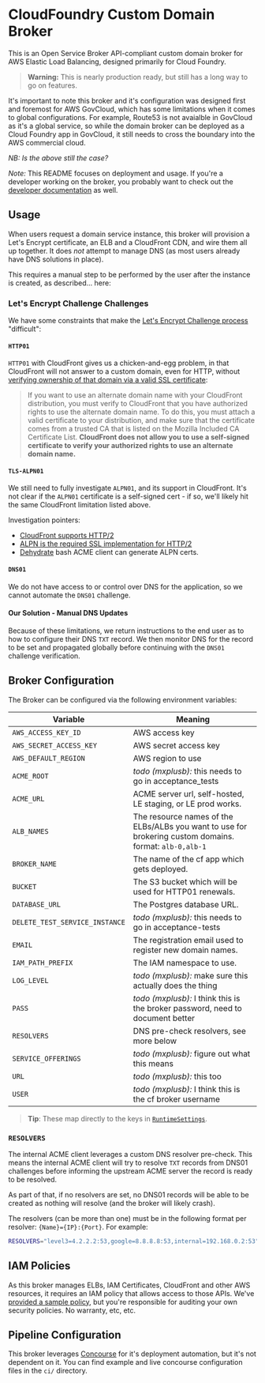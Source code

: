 # CloudFoundry Custom Domain Broker

This is an Open Service Broker API-compliant custom domain broker for AWS
Elastic Load Balancing, designed primarily for Cloud Foundry.

> **Warning:** This is nearly production ready, but still has a long way to go
> on features.

It's important to note this broker and it's configuration was designed first
and foremost for AWS GovCloud, which has some limitations when it comes to
global configurations. For example, Route53 is not avaialble in GovCloud as
it's a global service, so while the domain broker can be deployed as a Cloud
Foundry app in GovCloud, it still needs to cross the boundary into the AWS
commercial cloud.

_NB: Is the above still the case?_

*Note:* This README focuses on deployment and usage.  If you're a developer
working on the broker, you probably want to check out the [developer
documentation](/doc/development.md) as well.

## Usage

When users request a domain service instance, this broker will provision a
Let's Encrypt certificate, an ELB and a CloudFront CDN, and wire them all up
together.  It does _not_ attempt to manage DNS (as most users already have DNS
solutions in place).

This requires a manual step to be performed by the user after the instance is
created, as described...  here:

### Let's Encrypt Challenge Challenges

We have some constraints that make the [Let's Encrypt Challenge
process](https://letsencrypt.org/docs/challenge-types/) "difficult":

#### `HTTP01`

`HTTP01` with CloudFront gives us a chicken-and-egg problem, in that CloudFront
will not answer to a custom domain, even for HTTP, without [verifying ownership
of that domain via a valid SSL
certificate](https://docs.aws.amazon.com/AmazonCloudFront/latest/DeveloperGuide/cnames-and-https-requirements.html#https-requirements-certificate-issuer):

> If you want to use an alternate domain name with your CloudFront
> distribution, you must verify to CloudFront that you have authorized rights
> to use the alternate domain name. To do this, you must attach a valid
> certificate to your distribution, and make sure that the certificate comes
> from a trusted CA that is listed on the Mozilla Included CA Certificate List.
> **CloudFront does not allow you to use a self-signed certificate to verify your
> authorized rights to use an alternate domain name.**

#### `TLS-ALPN01`

We still need to fully investigate `ALPN01`, and its support in CloudFront.
It's not clear if the `ALPN01` certificate is a self-signed cert - if so, we'll
likely hit the same CloudFront limitation listed above.

Investigation pointers:

* [CloudFront supports HTTP/2](https://aws.amazon.com/about-aws/whats-new/2016/09/amazon-cloudfront-now-supports-http2/)
* [ALPN is the required SSL implementation for HTTP/2](https://en.wikipedia.org/wiki/Application-Layer_Protocol_Negotiation)
* [Dehydrate](https://github.com/lukas2511/dehydrated/blob/master/docs/tls-alpn.md) bash ACME client can generate ALPN certs.

#### `DNS01`

We do not have access to or control over DNS for the application, so we cannot
automate the `DNS01` challenge.

#### Our Solution - Manual DNS Updates

Because of these limitations, we return instructions to the end user as to how
to configure their DNS `TXT` record.  We then monitor DNS for the record to be
set and propagated globally before continuing with the `DNS01` challenge
verification.

## Broker Configuration

The Broker can be configured via the following environment variables:

Variable                       | Meaning
-------------------------------|------------------------------------------------------
`AWS_ACCESS_KEY_ID`            | AWS access key
`AWS_SECRET_ACCESS_KEY`        | AWS secret access key
`AWS_DEFAULT_REGION`           | AWS region to use
`ACME_ROOT`                    | _todo (mxplusb):_ this needs to go in acceptance_tests
`ACME_URL`                     | ACME server url, self-hosted, LE staging, or LE prod works.
`ALB_NAMES`                    | The resource names of the ELBs/ALBs you want to use for brokering custom domains. format: `alb-0,alb-1`
`BROKER_NAME`                  | The name of the cf app which gets deployed.
`BUCKET`                       | The S3 bucket which will be used for HTTP01 renewals.
`DATABASE_URL`                 | The Postgres database URL.
`DELETE_TEST_SERVICE_INSTANCE` | _todo (mxplusb):_ this needs to go in acceptance-tests
`EMAIL`                        | The registration email used to register new domain names.
`IAM_PATH_PREFIX`              | The IAM namespace to use.
`LOG_LEVEL`                    | _todo (mxplusb):_ make sure this actually does the thing
`PASS`                         | _todo (mxplusb):_ I think this is the broker password, need to document better
`RESOLVERS`                    | DNS pre-check resolvers, see more below
`SERVICE_OFFERINGS`            | _todo (mxplusb):_ figure out what this means
`URL`                          | _todo (mxplusb):_ this too
`USER`                         | _todo (mxplusb):_ I think this is the cf broker username

> **Tip**: These map directly to the keys in [`RuntimeSettings`](/types/broker.go).

### `RESOLVERS`

The internal ACME client leverages a custom DNS resolver pre-check. This means
the internal ACME client will try to resolve `TXT` records from DNS01 challenges
before informing the upstream ACME server the record is ready to be resolved.

As part of that, if no resolvers are set, no DNS01 records will be able to be
created as nothing will resolve (and the broker will likely crash).

The resolvers (can be more than one) must be in the following format per resolver:
`{Name}={IP}:{Port}`. For example:

``` bash
RESOLVERS="level3=4.2.2.2:53,google=8.8.8.8:53,internal=192.168.0.2:53"
```

## IAM Policies

As this broker manages ELBs, IAM Certificates, CloudFront and other
AWS resources, it requires an IAM policy that allows access to those APIs.
We've [provided a sample policy](/doc/sample_iam_policy.json), but you're
responsible for auditing your own security policies. No warranty, etc, etc.

## Pipeline Configuration

This broker leverages [Concourse](https://concourse-ci.org) for it's deployment
automation, but it's not dependent on it.  You can find example and live
concourse configuration files in the `ci/` directory.
